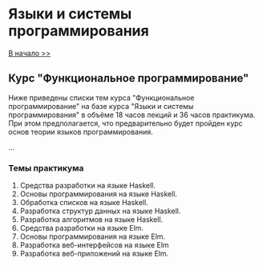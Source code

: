 # Языки и системы программирования

[В начало >>](README.md)

## Курс "Функциональное программирование"

Ниже приведены списки тем курса "Функциональное программирование" на базе курса
"Языки и системы программирования" в объёме 18 часов лекций и 36 часов практикума.
При этом предполагается, что предварительно будет пройден курс основ теории языков
программирования.

...

### Темы практикума

1. Средства разработки на языке Haskell.
2. Основы программирования на языке Haskell.
3. Обработка списков на языке Haskell.
4. Разработка структур данных на языке Haskell.
5. Разработка алгоритмов на языке Haskell.
6. Средства разработки на языке Elm.
7. Основы программирования на языке Elm.
8. Разработка веб-интерфейсов на языке Elm
9. Разработка веб-приложений на языке Elm.
